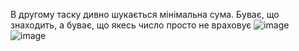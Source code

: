 В другому таску дивно шукається мінімальна сума. Буває, що знаходить, а буває, що якесь число просто не враховує
![image](https://github.com/user-attachments/assets/6689d610-d811-483f-829d-f39cb74170ab)
![image](https://github.com/user-attachments/assets/d6955bc0-643b-4ad2-95ac-c04cfeffcf53)
